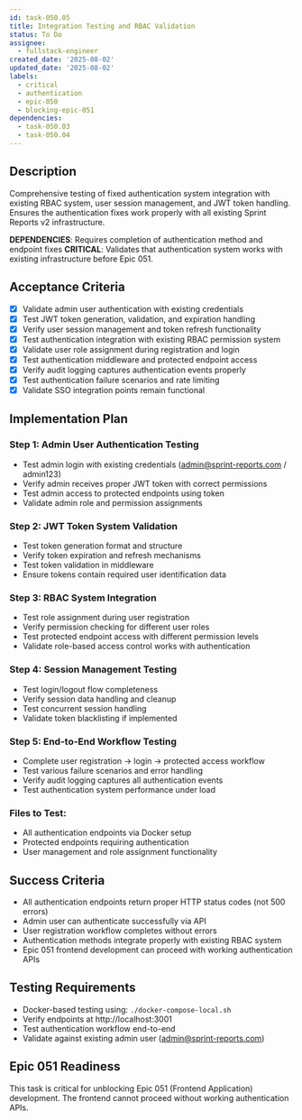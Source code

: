 ```yaml
---
id: task-050.05
title: Integration Testing and RBAC Validation
status: To Do
assignee:
  - fullstack-engineer
created_date: '2025-08-02'
updated_date: '2025-08-02'
labels:
  - critical
  - authentication
  - epic-050
  - blocking-epic-051
dependencies:
  - task-050.03
  - task-050.04
---
```


## Description

Comprehensive testing of fixed authentication system integration with existing RBAC system, user session management, and JWT token handling. Ensures the authentication fixes work properly with all existing Sprint Reports v2 infrastructure.

**DEPENDENCIES**: Requires completion of authentication method and endpoint fixes
**CRITICAL**: Validates that authentication system works with existing infrastructure before Epic 051.

## Acceptance Criteria

- [x] Validate admin user authentication with existing credentials
- [x] Test JWT token generation, validation, and expiration handling
- [x] Verify user session management and token refresh functionality
- [x] Test authentication integration with existing RBAC permission system
- [x] Validate user role assignment during registration and login
- [x] Test authentication middleware and protected endpoint access
- [x] Verify audit logging captures authentication events properly
- [x] Test authentication failure scenarios and rate limiting
- [x] Validate SSO integration points remain functional

## Implementation Plan

### Step 1: Admin User Authentication Testing
- Test admin login with existing credentials (admin@sprint-reports.com / admin123)
- Verify admin receives proper JWT token with correct permissions
- Test admin access to protected endpoints using token
- Validate admin role and permission assignments

### Step 2: JWT Token System Validation
- Test token generation format and structure
- Verify token expiration and refresh mechanisms
- Test token validation in middleware
- Ensure tokens contain required user identification data

### Step 3: RBAC System Integration
- Test role assignment during user registration
- Verify permission checking for different user roles
- Test protected endpoint access with different permission levels
- Validate role-based access control works with authentication

### Step 4: Session Management Testing
- Test login/logout flow completeness
- Verify session data handling and cleanup
- Test concurrent session handling
- Validate token blacklisting if implemented

### Step 5: End-to-End Workflow Testing
- Complete user registration → login → protected access workflow
- Test various failure scenarios and error handling
- Verify audit logging captures all authentication events
- Test authentication system performance under load

### Files to Test:
- All authentication endpoints via Docker setup
- Protected endpoints requiring authentication
- User management and role assignment functionality

## Success Criteria

- All authentication endpoints return proper HTTP status codes (not 500 errors)
- Admin user can authenticate successfully via API
- User registration workflow completes without errors
- Authentication methods integrate properly with existing RBAC system
- Epic 051 frontend development can proceed with working authentication APIs

## Testing Requirements

- Docker-based testing using: `./docker-compose-local.sh`
- Verify endpoints at http://localhost:3001
- Test authentication workflow end-to-end
- Validate against existing admin user (admin@sprint-reports.com)

## Epic 051 Readiness

This task is critical for unblocking Epic 051 (Frontend Application) development. The frontend cannot proceed without working authentication APIs.


